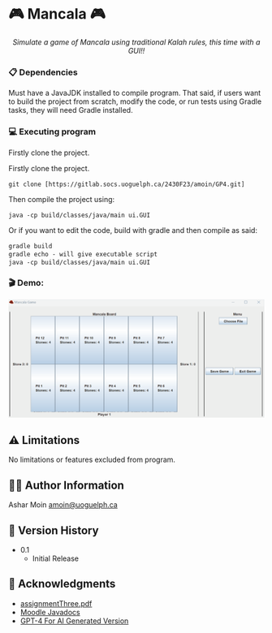 # 🎮 Mancala 🎮

<p align="center"><em>Simulate a game of Mancala using traditional Kalah rules, this time with a GUI!!</em></p>

### 📋 Dependencies
Must have a JavaJDK installed to compile program. 
That said, if users want to build the project from scratch, modify the code, or run tests using Gradle tasks, they will need Gradle installed.

### 💻 Executing program
Firstly clone the project.

Firstly clone the project.
```
git clone [https://gitlab.socs.uoguelph.ca/2430F23/amoin/GP4.git]
```
Then compile the project using:
```
java -cp build/classes/java/main ui.GUI
```
Or if you want to edit the code, build with gradle and then compile as said: 
```
gradle build
gradle echo - will give executable script
java -cp build/classes/java/main ui.GUI
```
### 🎬 Demo:
![Mancala Demo Video](./MancalaDemo.gif)

## ⚠️ Limitations
No limitations or features excluded from program.

## 👨‍💻 Author Information
Ashar Moin
amoin@uoguelph.ca

## 📝 Version History
* 0.1
    * Initial Release

## 🙏 Acknowledgments
* [assignmentThree.pdf](https://moodle.socs.uoguelph.ca/pluginfile.php/67802/mod_assign/introattachment/0/assignmentThree.pdf?forcedownload=1)
* [Moodle Javadocs](https://moodle.socs.uoguelph.ca/pluginfile.php/67801/mod_assign/intro/javadocs.zip)
* [GPT-4 For AI Generated Version](https://chat.openai.com/)


